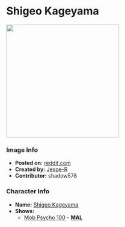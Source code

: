 # Shigeo Kageyama

<img src="https://raw.githubusercontent.com/shadow578/Project-Padoru/master/Padoru/U_Jespe-R/mob-psycho-kageyama-shigeo.png" height="300">

### Image Info
* **Posted on:**     [reddit.com](https://www.reddit.com/r/Padoru/comments/hhhkqt/daily_padoru_180_mob_mob_psycho_100/)
* **Created by:**    [Jespe-R](https://github.com/shadow578/Project-Padoru/blob/master/table-of-contents/creators/JespeR.md)
* **Contributor:**   shadow578

### Character Info
* **Name:**   [Shigeo Kageyama](https://myanimelist.net/character/109929)
* **Shows:**
  * [Mob Psycho 100](https://github.com/shadow578/Project-Padoru/blob/master/table-of-contents/shows/MobPsycho100.md) - [__MAL__](https://myanimelist.net/anime/32182/Mob_Psycho_100)


